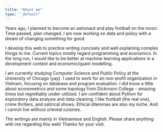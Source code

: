 ```yaml
---
title: "About me"
type: "_default"
---
```


Years ago, I planned to become an astronaut and play football on the moon. Time passed, plan changed. I am now working on data and policy with a dream of changing something for good.

I develop this web to practice writing concisely and well explaining complex things to me. Current topics mostly regard programming and economics. In the long run, I would like to be better at machine learning applications in a development context and economic/quant modelling.

I am currently studying Computer Science and Public Policy at the University of Chicago (yay). I used to work for an non-profit organization in Vietnam, focusing on database and program evaluation. I did know a little about econometrics and some topology from Dickinson College - amazing times but regrettably under-utilized. I am confident about Python for exploratory data analysis and data cleaning. I like football (the real one), crime thrillers, and satirical shows. Ethical dilemmas are also my niche. And I cannot live without oriental cuisines.

The writings are mainly in Vietnamese and English. Please share anything with me regarding this web! Thanks for your visit. 